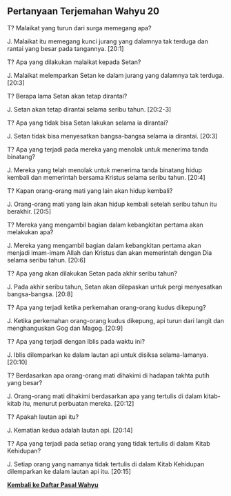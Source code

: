 ## Pertanyaan Terjemahan Wahyu 20 ##

T? Malaikat yang turun dari surga memegang apa?

J. Malaikat itu memegang kunci jurang yang dalamnya tak terduga dan rantai yang besar pada tangannya. [20:1]

T? Apa yang dilakukan malaikat kepada Setan?

J. Malaikat melemparkan Setan ke dalam jurang yang dalamnya tak terduga. [20:3]

T? Berapa lama Setan akan tetap dirantai?

J. Setan akan tetap dirantai selama seribu tahun. [20:2-3]

T? Apa yang tidak bisa Setan lakukan selama ia dirantai?

J. Setan tidak bisa menyesatkan bangsa-bangsa selama ia dirantai. [20:3]

T? Apa yang terjadi pada mereka yang menolak untuk menerima tanda binatang?

J. Mereka yang telah menolak untuk menerima tanda binatang hidup kembali dan memerintah bersama Kristus selama seribu tahun. [20:4]

T? Kapan orang-orang mati yang lain akan hidup kembali?

J. Orang-orang mati yang lain akan hidup kembali setelah seribu tahun itu berakhir. [20:5]

T? Mereka yang mengambil bagian dalam kebangkitan pertama akan melakukan apa?

J. Mereka yang mengambil bagian dalam kebangkitan pertama akan menjadi imam-imam Allah dan Kristus dan akan memerintah dengan Dia selama seribu tahun. [20:6]

T? Apa yang akan dilakukan Setan pada akhir seribu tahun?

J. Pada akhir seribu tahun, Setan akan dilepaskan untuk pergi menyesatkan bangsa-bangsa. [20:8]

T? Apa yang terjadi ketika perkemahan orang-orang kudus dikepung?

J. Ketika perkemahan orang-orang kudus dikepung, api turun dari langit dan menghanguskan Gog dan Magog. [20:9]

T? Apa yang terjadi dengan Iblis pada waktu ini?

J. Iblis dilemparkan ke dalam lautan api untuk disiksa selama-lamanya. [20:10]

T? Berdasarkan apa orang-orang mati dihakimi di hadapan takhta putih yang besar?

J. Orang-orang mati dihakimi berdasarkan apa yang tertulis di dalam kitab-kitab itu, menurut perbuatan mereka. [20:12]

T? Apakah lautan api itu?

J. Kematian kedua adalah lautan api. [20:14]

T? Apa yang terjadi pada setiap orang yang tidak tertulis di dalam Kitab Kehidupan?

J. Setiap orang yang namanya tidak tertulis di dalam Kitab Kehidupan dilemparkan ke dalam lautan api itu. [20:15]

__[Kembali ke Daftar Pasal Wahyu](./)__


